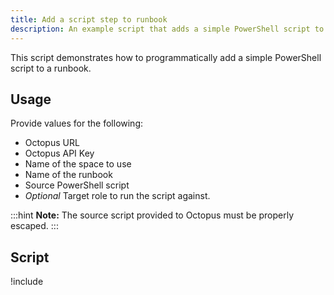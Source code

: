```yaml
---
title: Add a script step to runbook
description: An example script that adds a simple PowerShell script to a runbook.
---
```


This script demonstrates how to programmatically add a simple PowerShell script to a runbook.

## Usage

Provide values for the following:

- Octopus URL
- Octopus API Key
- Name of the space to use
- Name of the runbook
- Source PowerShell script 
- *Optional* Target role to run the script against.

:::hint
**Note:** The source script provided to Octopus must be properly escaped.
:::

## Script

!include <add-script-step-to-runbook-scripts>
